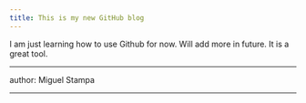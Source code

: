 ```yaml
---
title: This is my new GitHub blog
---
```

I am just learning how to use Github for now.
Will add more in future.
It is a great tool.
***
author: Miguel Stampa
***
